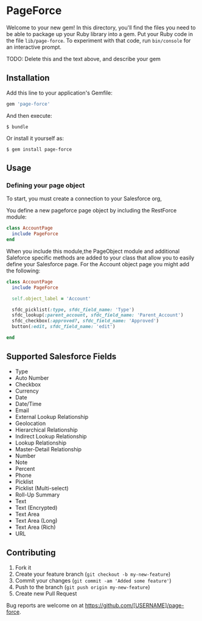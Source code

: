 # PageForce

Welcome to your new gem! In this directory, you'll find the files you need to be able to package up your Ruby library into a gem. Put your Ruby code in the file `lib/page-force`. To experiment with that code, run `bin/console` for an interactive prompt.

TODO: Delete this and the text above, and describe your gem

## Installation

Add this line to your application's Gemfile:

```ruby
gem 'page-force'
```

And then execute:

    $ bundle

Or install it yourself as:

    $ gem install page-force

## Usage

### Defining your page object

To start, you must create a connection to your Salesforce org,

You define a new pageforce page object by including the RestForce module:

````ruby
class AccountPage
  include PageForce
end
````

When you include this module,the PageObject module and additional Saleforce specific methods are added to your class that allow you to easily define your Salesforce page. For the Account object page you might add the following:

````ruby
class AccountPage
  include PageForce

  self.object_label = 'Account'

  sfdc_picklist(:type, sfdc_field_name: 'Type')
  sfdc_lookup(:parent_account, sfdc_field_name: 'Parent_Account')
  sfdc_checkbox(:approved?, sfdc_field_name: 'Approved')
  button(:edit, sfdc_field_name: 'edit')

end
````

## Supported Salesforce Fields

- Type
- Auto Number
- Checkbox
- Currency
- Date
- Date/Time
- Email
- External Lookup Relationship
- Geolocation
- Hierarchical Relationship
- Indirect Lookup Relationship
- Lookup Relationship
- Master-Detail Relationship
- Number
- Note
- Percent
- Phone
- Picklist
- Picklist (Multi-select)
- Roll-Up Summary
- Text
- Text (Encrypted)
- Text Area
- Text Area (Long)
- Text Area (Rich)
- URL


## Contributing

1. Fork it
2. Create your feature branch (`git checkout -b my-new-feature`)
3. Commit your changes (`git commit -am 'Added some feature'`)
4. Push to the branch (`git push origin my-new-feature`)
5. Create new Pull Request

Bug reports are welcome on at https://github.com/[USERNAME]/page-force.

